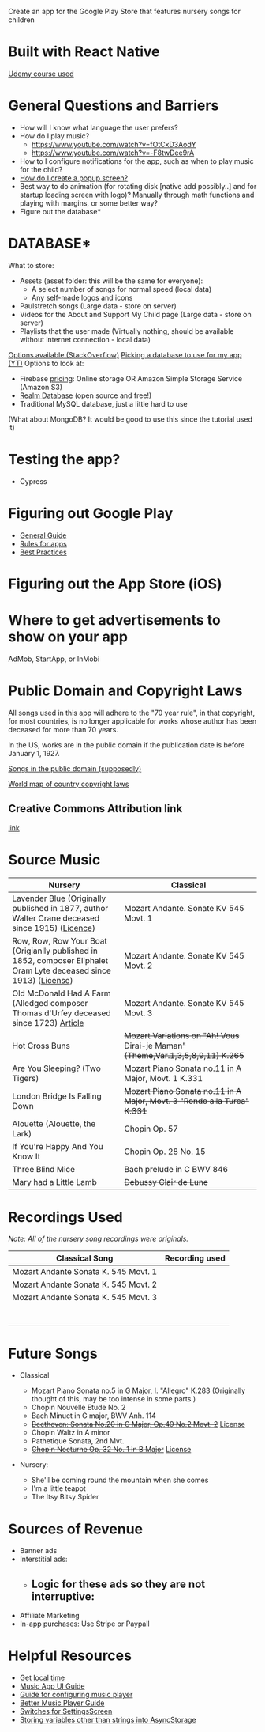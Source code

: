 Create an app for the Google Play Store that features nursery songs for children

# Built with React Native

[Udemy course used](https://www.udemy.com/course/the-complete-react-native-and-redux-course/learn/lecture/15706480)

# General Questions and Barriers
- How will I know what language the user prefers?
- How do I play music?
  - https://www.youtube.com/watch?v=fOtCxD3AodY
  - https://www.youtube.com/watch?v=-F8twDee9rA
- How to I configure notifications for the app, such as when to play music for the child?
- [How do I create a popup screen?](https://reactnative.dev/docs/modal)
- Best way to do animation (for rotating disk [native add possibly..] and for startup loading screen with logo)? Manually through math functions and playing with margins, or some better way?
- Figure out the database*


# DATABASE*

What to store:
- Assets (asset folder: this will be the same for everyone):
  - A select number of songs for normal speed (local data)
  - Any self-made logos and icons
- Paulstretch songs (Large data - store on server)
- Videos for the About and Support My Child page (Large data - store on server)
- Playlists that the user made (Virtually nothing, should be available without internet connection - local data)

[Options available (StackOverflow)](https://stackoverflow.com/questions/44376002/what-are-my-options-for-storing-data-when-using-react-native-ios-and-android)
[Picking a database to use for my app (YT)](https://www.youtube.com/watch?v=NxyvPltvvBE)
Options to look at:
- Firebase [pricing](https://www.quora.com/How-many-visitors-does-Firebase-support-in-free-and-paid-plans-Is-Firebase-costly): Online storage OR Amazon Simple Storage Service (Amazon S3)
- [Realm Database](https://www.youtube.com/watch?v=86kq_6nNuwU) (open source and free!)
- Traditional MySQL database, just a little hard to use


(What about MongoDB? It would be good to use this since the tutorial used it)

# Testing the app?
- Cypress

# Figuring out Google Play
- [General Guide](https://orangesoft.co/blog/how-to-publish-an-android-app-on-google-play-store)
- [Rules for apps](https://orangesoft.co/blog/why-google-and-apple-may-remove-your-app)
- [Best Practices](https://play.google.com/console/about/)

# Figuring out the App Store (iOS)

# Where to get advertisements to show on your app
AdMob, StartApp, or InMobi

# Public Domain and Copyright Laws

All songs used in this app will adhere to the "70 year rule", in that copyright, 
for most countries, is no longer applicable for works whose author has been 
deceased for more than 70 years. 

In the US, works are in the public domain if the publication date is before 
January 1, 1927.

[Songs in the public domain (supposedly)](https://www.pdinfo.com/mobile/pd-music-genres/pd-children-songs.php)

[World map of country copyright laws](https://en.wikipedia.org/wiki/List_of_countries%27_copyright_lengths#/media/File:World_copyright_terms.svg)

## Creative Commons Attribution link ##
[link](https://docs.google.com/spreadsheets/d/1_ZVSW99C82CW0tuiZUI6mUNebztOZNLHM1qSu52CHX4/edit?usp=sharing)

# Source Music

| Nursery | Classical |
| ------- | --------- |
| Lavender Blue (Originally published in 1877, author Walter Crane deceased since 1915) ([Licence](https://commons.wikimedia.org/wiki/File:The_Baby%27s_Opera_A_book_of_old_Rhymes_and_The_Music_by_the_Earliest_Masters_Book_Cover_11.png))| Mozart Andante. Sonate KV 545 Movt. 1 |
| Row, Row, Row Your Boat (Origianlly published in 1852, composer Eliphalet Oram Lyte deceased since 1913) ([License](https://commons.wikimedia.org/wiki/File:Row_your_boat.svg)) | Mozart Andante. Sonate KV 545 Movt. 2 |
| Old McDonald Had A Farm (Alledged composer Thomas d'Urfey deceased since 1723) [Article](https://en.wikipedia.org/wiki/Old_MacDonald_Had_a_Farm) | Mozart Andante. Sonate KV 545 Movt. 3 |
| Hot Cross Buns | ~~Mozart Variations on "Ah! Vous Dirai-je Maman" (Theme,Var.1,3,5,8,9,11) K.265~~ |
| Are You Sleeping? (Two Tigers) | Mozart Piano Sonata no.11 in A Major, Movt. 1 K.331 |
| London Bridge Is Falling Down | ~~Mozart Piano Sonata no.11 in A Major, Movt. 3 "Rondo alla Turca" K.331~~ |
| Alouette (Alouette, the Lark) | Chopin Op. 57 |
| If You're Happy And You Know It | Chopin Op. 28 No. 15 |
| Three Blind Mice | Bach prelude in C BWV 846 |
| Mary had a Little Lamb | ~~Debussy Clair de Lune~~ |

# Recordings Used

_Note: All of the nursery song recordings were originals._

| Classical Song | Recording used | 
| ------- | --------- |
| Mozart Andante Sonata K. 545 Movt. 1 |  |
| Mozart Andante Sonata K. 545 Movt. 2 |  |
| Mozart Andante Sonata K. 545 Movt. 3 |  |
|  |  |
|  |  |
|  |  |
|  |  |
|  |  |
|  |  |
|  |  |


# Future Songs
- Classical 
  - Mozart Piano Sonata no.5 in G Major, I. "Allegro" K.283 (Originally thought of this, may be too intense in some parts.)
  - Chopin Nouvelle Etude No. 2
  - Bach Minuet in G major, BWV Anh. 114
  - [~~Beethoven: Sonata No.20 in G Major, Op.49 No.2 Movt. 2~~](https://musopen.org/music/45-piano-sonata-no-20-in-g-major-op-49-no-2/) [License](https://creativecommons.org/publicdomain/mark/1.0/)
  - Chopin Waltz in A minor
  - Pathetique Sonata, 2nd Mvt.
  - [~~Chopin Nocturne Op. 32 No. 1 in B Major~~](https://musopen.org/music/109-nocturnes-op-32/) [License](https://creativecommons.org/publicdomain/mark/1.0/)

- Nursery:
  - She'll be coming round the mountain when she comes
  - I'm a little teapot
  - The Itsy Bitsy Spider


# Sources of Revenue
- Banner ads
- Interstitial ads:
  - Logic for these ads so they are not interruptive:
    - 
- Affiliate Marketing
- In-app purchases: Use Stripe or Paypall

# Helpful Resources
- [Get local time](https://infinitbility.com/how-to-get-current-time-in-react-native/#:~:text=To%20get%20the%20current%20datetime,hours%2C%20minutes%2C%20and%20seconds.)
- [Music App UI Guide](https://www.youtube.com/watch?v=fOtCxD3AodY)
- [Guide for configuring music player](https://www.youtube.com/watch?v=-F8twDee9rA)
- [Better Music Player Guide](https://www.youtube.com/watch?v=Bxj1spqPOZE)
- [Switches for SettingsScreen](https://reactnative.dev/docs/switch)
- [Storing variables other than strings into AsyncStorage](https://stackoverflow.com/questions/59801359/saving-list-with-asyncstorage)

